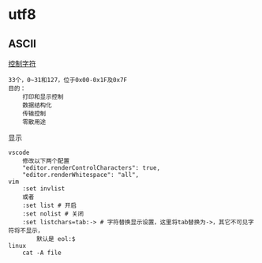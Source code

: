 # utf8

## ASCII

[控制字符](https://zh.wikipedia.org/wiki/%E6%8E%A7%E5%88%B6%E5%AD%97%E7%AC%A6)

    33个，0~31和127，位于0x00-0x1F及0x7F
    目的：
        打印和显示控制
        数据结构化
        传输控制
        零散用途

显示

    vscode
        修改以下两个配置
        "editor.renderControlCharacters": true,
        "editor.renderWhitespace": "all",
    vim
        :set invlist
        或者
        :set list # 开启
        :set nolist # 关闭
        :set listchars=tab:-> # 字符替换显示设置，这里将tab替换为->，其它不可见字符将不显示，
            默认是 eol:$
    linux
        cat -A file
